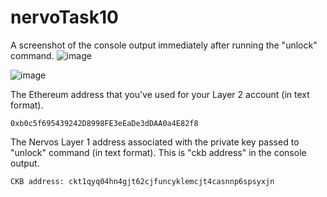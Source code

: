 # nervoTask10

A screenshot of the console output immediately after running the "unlock" command.
![image](https://user-images.githubusercontent.com/5809685/130071325-20ed6894-1551-46b8-a040-1404935935d1.png)

![image](https://user-images.githubusercontent.com/5809685/130069830-f7f80f4f-4084-4d2d-9443-6598ea577ab7.png)

The Ethereum address that you've used for your Layer 2 account (in text format).

``0xb0c5f695439242D8998FE3eEaDe3dDAA0a4E82f8``


The Nervos Layer 1 address associated with the private key passed to "unlock" command (in text format). This is "ckb address" in the console output.

`` CKB address: ckt1qyq04hn4gjt62cjfuncyklemcjt4casnnp6spsyxjn ``
